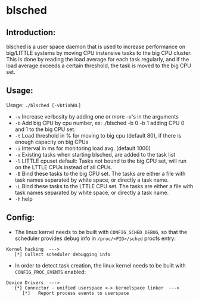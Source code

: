 # blsched

## Introduction:

blsched is a user space daemon that is used to increase performance
on big/LITTLE systems by moving CPU instensive tasks to the big CPU cluster.
This is done by reading the load average for each task regularly, and if
the load average exceeds a certain threshold, the task is moved to the big
CPU set.

## Usage:

Usage: `./blsched [-vbtiahBL]`
* `-v` Increase verbosity by adding one or more -v's in the arguments
* `-b` Add big CPU by cpu number, ex: ./blsched -b 0 -b 1 adding CPU 0 and 1 to the big CPU set.
* `-t` Load threshold in % for moving to big cpu (default 80), if there is enough capacity on big CPUs
* `-i` Interval in ms for monitoring load avg. (default 1000)
* `-a` Existing tasks when starting blsched, are added to the task list
* `-l` LITTLE cpuset default: Tasks not bound to the big CPU set, will run on the LTTLE CPUs instead of all CPUs.
* `-B` Bind these tasks to the big CPU set. The tasks are either a file with task names separated by white space,
       or directly a task name.
* `-L` Bind these tasks to the LTTLE CPU set. The tasks are either a file with task names separated by white space,
       or directly a task name.
* `-h` help

## Config:

* The linux kernel needs to be built with `CONFIG_SCHED_DEBUG`, so that the scheduler provides debug info in `/proc/<PID>/sched` procfs entry:

```
Kernel hacking  --->
   [*] Collect scheduler debugging info
```

* In order to detect task creation, the linux kernel needs to be built with `CONFIG_PROC_EVENTS` enabled:

```
Device Drivers  --->
   {*} Connector - unified userspace <-> kernelspace linker  --->
      [*]   Report process events to userspace
```
